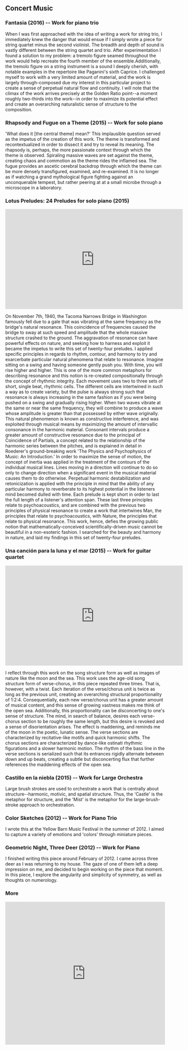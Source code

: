## Concert Music

### Fantasia (2016) -- Work for piano trio

<div id="fantasia"></div>

When I was first approached with the idea of writing a work for string trio, I immediately knew the danger that would ensue if I simply wrote a piece for string quartet minus the second violinist. The breadth and depth of sound is vastly different between the string quartet and trio. After experimentation I found a solution to my problem: a tremolo figure seamed throughout the work would help recreate the fourth member of the ensemble.Additionally, the tremolo figure on a string instrument is a sound I deeply cherish, with notable examples in the repertoire like Paganini's sixth Caprice. I challenged myself to work with a very limited amount of material, and the work is largely through-composed due my interest in this particular project to create a sense of perpetual natural flow and continuity. I will note that the climax of the work arrives precisely at the Golden Ratio point--a moment roughly two-thirds into the work--in order to maximize its potential effect and create an overarching naturalistic sense of structure to the composition.

### Rhapsody and Fugue on a Theme (2015) -- Work for solo piano

<div id="rhapsody-and-fugue"></div>

'What does it [the central theme] mean?' This implausible question served as the impetus of the creation of this work. The theme is transformed and recontextualized in order to dissect it and try to reveal its meaning. The rhapsody is, perhaps, the more passionate context through which the theme is observed. Spiraling massive waves are set against the theme, creating chaos and commotion as the theme rides the inflamed sea. The fugue provides an ascetic cerebral backdrop through which the theme can be more densely transfigured, examined, and re-examined. It is no longer as if watching a grand mythological figure fighting against an unconquerable tempest, but rather peering at at a small microbe through a microscope in a laboratory.

### Lotus Preludes: 24 Preludes for solo piano (2015)

<iframe width="560" height="315" src="https://www.youtube.com/embed/iK7Q_f9pUb0" frameborder="0" allow="autoplay; encrypted-media" allowfullscreen></iframe>

On November 7th, 1940, the Tacoma Narrows Bridge in Washington famously fell due to a gale that was vibrating at the same frequency as the bridge's natural resonance. This coincidence of frequencies caused the bridge to sway at such speed and amplitude that the whole massive structure crashed to the ground. The aggravation of resonance can have powerful effects on nature, and seeking how to harness and exploit it became the impetus to write this set of twenty-four preludes. I applied specific principles in regards to rhythm, contour, and harmony to try and exarcerbate particular natural phenomena that relate to resonance. Imagine sitting on a swing and having someone gently push you. With time, you will rise higher and higher. This is one of the more common metaphors for describing resonance and this notion is re-created compositionally through the concept of rhythmic integrity. Each movement uses two to three sets of short, single beat, rhythmic cells. The different cells are intertwined in such a way as to create variety, but the pulse is always strong such that resonance is always increasing in the same fashion as if you were being pushed on a swing and gradually rising higher. When two waves vibrate at the same or near the same frequency, they will combine to produce a wave whose amplitude is greater than that possessed by either wave originally. This natural phenomenon is known as constructive interference, and was exploited through musical means by maximizing the amount of intervallic consonance in the harmonic material. Consonant intervals produce a greater amount of constructive resonance due to the principal of Coincidence of Partials, a concept related to the relationship of the harmonic series between the pitches, and is explained in detail in Roederer's ground-breaking work 'The Physics and Psychophysics of Music: An Introduction.' In order to maximize the sense of motion, the concept of inertia was applied in the treatment of the contours of the individual musical lines. Lines moving in a direction will continue to do so only to change direction when a significant event in the musical material causes them to do otherwise. Perpetual harmonic destabilization and retonicization is applied with the principle in mind that the ability of any particular harmony to reverberate to its highest potential in the listeners mind becomed dulled with time. Each prelude is kept short in order to last the full length of a listener's attention span. These last three principles relate to psychoacoustics, and are combined with the previous two principles of physical resonance to create a work that intertwines Man, the principles that relate to psychoacoustics, with Nature, the principles that relate to physical resonance. This work, hence, defies the growing public notion that mathematically-conceived scientifically-driven music cannot be beautiful in a non-esoteric fashion. I searched for the beauty and harmony in nature, and laid my findings in this set of twenty-four preludes.

### Una canción para la luna y el mar (2015) -- Work for guitar quartet

<iframe width="560" height="315" src="https://www.youtube.com/embed/7wt3Y7RBBgk" frameborder="0" allow="autoplay; encrypted-media" allowfullscreen></iframe>

I reflect through this work on the song structure form as well as images of nature like the moon and the sea. This work uses the age-old song structure form of verse-chorus, in this piece repeated three times. That is, however, with a twist. Each iteration of the verse/chorus unit is twice as long as the previous unit, creating an overarching structural proportionality of 1:2:4. Consequentially, each new verse/chorus unit has a greater amount of musical content, and this sense of growing vastness makes me think of the open sea. Additionally, this proportionality can be disconcerting to one's sense of structure. The mind, in search of balance, desires each verse-chorus section to be roughly the same length, but this desire is revoked and a sense of disorientation arises. The effect is maddening, and reminds me of the moon in the poetic, lunatic sense. The verse sections are characterized by recitative-like motifs and quick harmonic shifts. The chorus sections are characterized by dance-like ostinati rhythmic figurations and a slower harmonic motion. The rhythm of the bass line in the verse sections is serialized such that its entrances rigidly alternate between down and up beats, creating a subtle but disconcerting flux that further references the maddening effects of the open sea.

### Castillo en la niebla (2015) -- Work for Large Orchestra

<div id="castillo"></div>

Large brush strokes are used to orchestrate a work that is centrally about structure--harmonic, motivic, and spatial structure. Thus, the 'Castle' is the metaphor for structure, and the 'Mist' is the metaphor for the large-brush-stroke approach to orchestration.

### Color Sketches (2012) -- Work for Piano Trio

<div id="beneath-a-crystal-moon"></div>

I wrote this at the Yellow Barn Music Festival in the summer of 2012. I aimed to capture a variety of emotions and 'colors' through miniature pieces.

### Geometric Night, Three Deer (2012) -- Work for Piano

<div id="geometric-night"></div>

I finished writing this piece around February of 2012. I came across three deer as I was returning to my house. The gaze of one of them left a deep impression on me, and decided to begin working on the piece that moment. In this piece, I explore the angularity and simplicity of symmetry, as well as thoughts on numerology.

### More

<iframe width="100%" height="450" scrolling="no" frameborder="no" allow="autoplay" src="https://w.soundcloud.com/player/?url=https%3A//api.soundcloud.com/users/47219204&color=%23ff5500&auto_play=false&hide_related=false&show_comments=true&show_user=true&show_reposts=false&show_teaser=true"></iframe>
